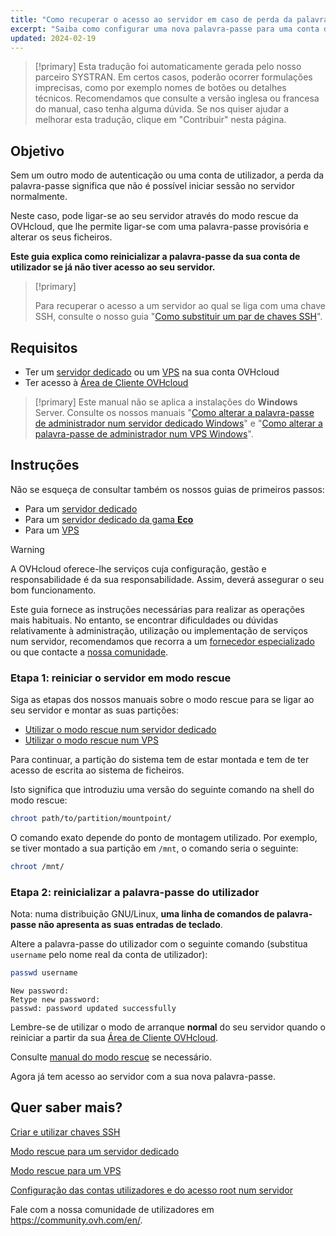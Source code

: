 ```yaml
---
title: "Como recuperar o acesso ao servidor em caso de perda da palavra-passe do utilizador"
excerpt: "Saiba como configurar uma nova palavra-passe para uma conta de utilizador num sistema operativo GNU/Linux com o modo rescue OVHcloud"
updated: 2024-02-19
---
```


> [!primary]
> Esta tradução foi automaticamente gerada pelo nosso parceiro SYSTRAN. Em certos casos, poderão ocorrer formulações imprecisas, como por exemplo nomes de botões ou detalhes técnicos. Recomendamos que consulte a versão inglesa ou francesa do manual, caso tenha alguma dúvida. Se nos quiser ajudar a melhorar esta tradução, clique em "Contribuir" nesta página.
>

## Objetivo

Sem um outro modo de autenticação ou uma conta de utilizador, a perda da palavra-passe significa que não é possível iniciar sessão no servidor normalmente.

Neste caso, pode ligar-se ao seu servidor através do modo rescue da OVHcloud, que lhe permite ligar-se com uma palavra-passe provisória e alterar os seus ficheiros.

**Este guia explica como reinicializar a palavra-passe da sua conta de utilizador se já não tiver acesso ao seu servidor.**

> [!primary]
>
> Para recuperar o acesso a um servidor ao qual se liga com uma chave SSH, consulte o nosso guia "[Como substituir um par de chaves SSH](/pages/bare_metal_cloud/dedicated_servers/replacing-lost-ssh-key)".
>

## Requisitos

- Ter um [servidor dedicado](https://www.ovhcloud.com/pt/bare-metal/) ou um [VPS](https://www.ovhcloud.com/pt/vps/) na sua conta OVHcloud
- Ter acesso à [Área de Cliente OVHcloud](https://www.ovh.com/auth/?action=gotomanager&from=https://www.ovh.pt/&ovhSubsidiary=pt)

> [!primary]
> Este manual não se aplica a instalações do **Windows** Server. Consulte os nossos manuais "[Como alterar a palavra-passe de administrador num servidor dedicado Windows](/pages/bare_metal_cloud/dedicated_servers/changing-admin-password-on-windows)" e "[Como alterar a palavra-passe de administrador num VPS Windows](/pages/virtual_private_servers/resetting_a_windows_password)".
>

## Instruções

Não se esqueça de consultar também os nossos guias de primeiros passos:

- Para um [servidor dedicado](/pages/bare_metal_cloud/dedicated_servers/getting-started-with-dedicated-server)
- Para um [servidor dedicado da gama **Eco**](/pages/bare_metal_cloud/dedicated_servers/getting-started-with-dedicated-server-eco)
- Para um [VPS](/pages/bare_metal_cloud/virtual_private_servers/starting_with_a_vps)

> [!warning]
>
> A OVHcloud oferece-lhe serviços cuja configuração, gestão e responsabilidade é da sua responsabilidade. Assim, deverá assegurar o seu bom funcionamento.
>
> Este guia fornece as instruções necessárias para realizar as operações mais habituais. No entanto, se encontrar dificuldades ou dúvidas relativamente à administração, utilização ou implementação de serviços num servidor, recomendamos que recorra a um [fornecedor especializado](https://partner.ovhcloud.com/pt/directory/) ou que contacte a [nossa comunidade](https://community.ovh.com/en/).
>

<a name="step1"></a>

### Etapa 1: reiniciar o servidor em modo rescue

Siga as etapas dos nossos manuais sobre o modo rescue para se ligar ao seu servidor e montar as suas partições:

- [Utilizar o modo rescue num servidor dedicado](/pages/bare_metal_cloud/dedicated_servers/rescue_mode)
- [Utilizar o modo rescue num VPS](/pages/bare_metal_cloud/virtual_private_servers/rescue)

Para continuar, a partição do sistema tem de estar montada e tem de ter acesso de escrita ao sistema de ficheiros.

Isto significa que introduziu uma versão do seguinte comando na shell do modo rescue:

```bash
chroot path/to/partition/mountpoint/
```

O comando exato depende do ponto de montagem utilizado. Por exemplo, se tiver montado a sua partição em `/mnt`, o comando seria o seguinte:

```bash
chroot /mnt/
```

### Etapa 2: reinicializar a palavra-passe do utilizador

Nota: numa distribuição GNU/Linux, **uma linha de comandos de palavra-passe não apresenta as suas entradas de teclado**.

Altere a palavra-passe do utilizador com o seguinte comando (substitua `username` pelo nome real da conta de utilizador):

```bash
passwd username
```

```text
New password: 
Retype new password:
passwd: password updated successfully
```

Lembre-se de utilizar o modo de arranque **normal** do seu servidor quando o reiniciar a partir da sua [Área de Cliente OVHcloud](https://www.ovh.com/auth/?action=gotomanager&from=https://www.ovh.pt/&ovhSubsidiary=pt).

Consulte [manual do modo rescue](#step1) se necessário.

Agora já tem acesso ao servidor com a sua nova palavra-passe.

## Quer saber mais?

[Criar e utilizar chaves SSH](/pages/bare_metal_cloud/creating-ssh-keys-dedicated)

[Modo rescue para um servidor dedicado](/pages/bare_metal_cloud/dedicated_servers/rescue_mode)

[Modo rescue para um VPS](/pages/bare_metal_cloud/virtual_private_servers/rescue)

[Configuração das contas utilizadores e do acesso root num servidor](/pages/bare_metal_cloud/dedicated_servers/changing_root_password_linux_ds)

Fale com a nossa comunidade de utilizadores em <https://community.ovh.com/en/>.